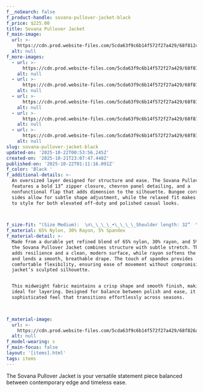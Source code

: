 ```yaml
---
f__noSearch: false
f_product-handle: sovana-pullover-jacket-black
f_price: $225.00
title: Sovana Pullover Jacket
f_main-image:
  url: >-
    https://cdn.prod.website-files.com/5cda63f9c6b14f572f27a429/68f8124211d071421816d65d_68f6a6cc753f1c763842e061_68c489404f8b415961cade3e_edited-03.avif
  alt: null
f_more-images:
  - url: >-
      https://cdn.prod.website-files.com/5cda63f9c6b14f572f27a429/68f8124311d071421816d673_68f6a6cd753f1c763842e070_68c33110352a15fdd54394fe_edited-03.png
    alt: null
  - url: >-
      https://cdn.prod.website-files.com/5cda63f9c6b14f572f27a429/68f8124311d071421816d66a_68f6a6cd753f1c763842e07a_68c33110c27e694881c65493_edited-04.png
    alt: null
  - url: >-
      https://cdn.prod.website-files.com/5cda63f9c6b14f572f27a429/68f8124211d071421816d65a_68f6a6cd753f1c763842e06b_68c3310c7ea0c0c5c42aa492_edited-05.png
    alt: null
  - url: >-
      https://cdn.prod.website-files.com/5cda63f9c6b14f572f27a429/68f8124311d071421816d667_68f6a6cd8bd3492108c4e58c_68c32a39460b2d895f230dba_updated-image.png
    alt: null
  - url: >-
      https://cdn.prod.website-files.com/5cda63f9c6b14f572f27a429/68f812427279343c42d79728_68f6a6cc753f1c763842e066_68c331103349932f6a570f67_edited-02.png
    alt: null
slug: sovana-pullover-jacket-black
updated-on: '2025-10-22T00:53:56.245Z'
created-on: '2025-10-21T23:07:47.448Z'
published-on: '2025-10-22T01:11:16.091Z'
f_color: 'Black '
f_additional-details: >-
  An oversized layer designed for structure and ease. The Sovana Pullover Jacket
  features a bold 13” zipper closure, chevron panel detailing, and a
  nonfunctional flap that adds dimension to the silhouette. Bungee cords at the
  sides allow for subtle shape adjustment, while the relaxed fit makes it easy
  to style for both elevated off-duty and polished casual looks.


  ‍
f_size-fit: "(Size Medium):  \n\_\_\_\_•\_\_\_\_Shoulder length: 32”  \n\_\_\_\_•\_\_\_\_Underarm length: 21”  \n\_\_\_\_•\_\_\_\_Length from neck to hem: 27”  \n\_\_\_\_•\_\_\_\_Width across chest: 20”  \n\_\_\_\_•\_\_\_\_Neck length: 21”  \n\_\_\_\_•\_\_\_\_Oversized fit; size down for a more tailored look or size up for added volume  \n\_\_\_\_•\_\_\_\_13” front zipper closure  \n\_\_\_\_•\_\_\_\_Bungee cords at the sides for adjustable styling  \n\_\_\_\_•\_\_\_\_Chevron panel detailing at front  \n\_\_\_\_•\_\_\_\_Nonfunctional flap detail at chest for modern structure  \n\_\_\_\_•\_\_\_\_Model is 5’9” with a 33” bust, wearing a size Medium  \n\_\_\_\_•\_\_\_\_Fabric: 65% Nylon, 30% Rayon, 5% Spandex  \n\_\_\_\_•\_\_\_\_Care: Machine wash cold and air dry, or dry clean\n\n‍"
f_material: 65% Nylon, 30% Rayon, 5% Spandex
f_material-detail: >-
  Made from a durable yet refined blend of 65% nylon, 30% rayon, and 5% spandex,
  the Sovana Pullover Jacket combines structure with subtle stretch. The nylon
  adds resilience and a clean, modern surface, while rayon softens the texture
  and lends a smooth, breathable drape. The touch of spandex provides
  comfortable flexibility, ensuring ease of movement without compromising the
  jacket’s sculpted silhouette.


  This midweight fabric maintains a crisp shape and smooth finish, making it
  ideal for layering. Designed for balance between polish and ease, it offers a
  sophisticated feel that transitions effortlessly across seasons.


  ‍
f_material-image:
  url: >-
    https://cdn.prod.website-files.com/5cda63f9c6b14f572f27a429/68f826ab6ee0575521ecd0f9_Gemini_Generated_Image_4vj7944vj7944vj7.png
  alt: null
f_model-wearing: s
f_main-focus: false
layout: '[items].html'
tags: items
---
```


The Sovana Pullover Jacket is your versatile statement piece balanced between contemporary edge and timeless ease.
